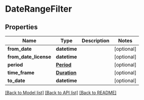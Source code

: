 # DateRangeFilter

## Properties
Name | Type | Description | Notes
------------ | ------------- | ------------- | -------------
**from_date** | **datetime** |  | [optional] 
**from_date_license** | **datetime** |  | [optional] 
**period** | [**Period**](Period.md) |  | [optional] 
**time_frame** | [**Duration**](Duration.md) |  | [optional] 
**to_date** | **datetime** |  | [optional] 

[[Back to Model list]](README.md#documentation-for-models) [[Back to API list]](README.md#documentation-for-api-endpoints) [[Back to README]](README.md)


